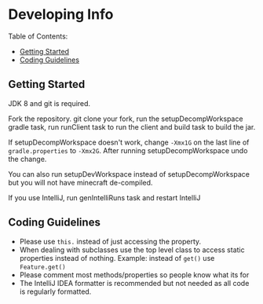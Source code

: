 # Developing Info

Table of Contents:

-   [Getting Started](#getting-started)
-   [Coding Guidelines](#coding-guidelines)

## Getting Started

JDK 8 and git is required.

Fork the repository. git clone your fork, run the setupDecompWorkspace gradle task, run runClient task to run the client
and build task to build the jar.

If setupDecompWorkspace doesn't work, change `-Xmx1G` on the last line of `gradle.properties` to `-Xmx2G`. After running
setupDecompWorkspace undo the change.

You can also run setupDevWorkspace instead of setupDecompWorkspace but you will not have minecraft de-compiled.

If you use IntelliJ, run genIntelliRuns task and restart IntelliJ

## Coding Guidelines

-   Please use `this.` instead of just accessing the property.
-   When dealing with subclasses use the top level class to access static properties instead of nothing. Example:
    instead of `get()` use `Feature.get()`
-   Please comment most methods/properties so people know what its for
-   The IntelliJ IDEA formatter is recommended but not needed as all code is regularly formatted.
